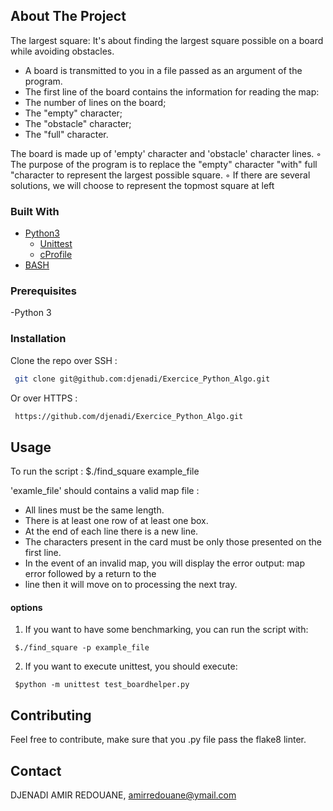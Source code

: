 <!-- ABOUT THE PROJECT -->
## About The Project

The largest square:
It's about finding the largest square possible on a board while avoiding obstacles.
- A board is transmitted to you in a file passed as an argument of the program.
- The first line of the board contains the information for reading the map:
- The number of lines on the board;
- The "empty" character;
- The "obstacle" character;
- The "full" character.

The board is made up of 'empty' character and 'obstacle' character lines.
◦ The purpose of the program is to replace the "empty" character "with" full "character to
represent the largest possible square.
◦ If there are several solutions, we will choose to represent the topmost square at
left

### Built With

* [Python3](https://docs.python.org/3/)
  * [Unittest](https://docs.python.org/fr/3/library/unittest.html)
  * [cProfile](https://docs.python.org/3/library/profile.html)
* [BASH](https://www.gnu.org/savannah-checkouts/gnu/bash/manual/bash.html)


<!-- GETTING STARTED -->
### Prerequisites

-Python 3

### Installation

Clone the repo over SSH :
  ```sh
   git clone git@github.com:djenadi/Exercice_Python_Algo.git
   ```
Or over HTTPS :
  ```sh
   https://github.com/djenadi/Exercice_Python_Algo.git
   ```
<!-- USAGE EXAMPLES -->
## Usage

To run the script : 
  $./find_square example_file

'examle_file' should contains a valid map file : 
  - All lines must be the same length.
  - There is at least one row of at least one box.
  - At the end of each line there is a new line.
  - The characters present in the card must be only those presented on the first line.
  - In the event of an invalid map, you will display the error output: map error followed by a return to the
  - line then it will move on to processing the next tray.

  #### options
 
  1. If you want to have some benchmarking, you can run the script with:
   ```
    $./find_square -p example_file
   ```
  2. If you want to execute unittest, you should execute: 
   ```
    $python -m unittest test_boardhelper.py  
   ```
   


<!-- CONTRIBUTING -->
## Contributing
Feel free to contribute, make sure that you .py file pass the flake8 linter.

<!-- CONTACT -->
## Contact

DJENADI AMIR REDOUANE, amirredouane@ymail.com




